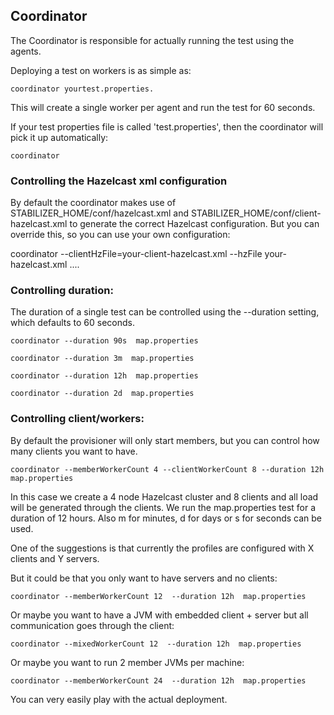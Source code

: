 

## Coordinator

The Coordinator is responsible for actually running the test using the agents.

Deploying a test on workers is as simple as:

```
coordinator yourtest.properties.
```

This will create a single worker per agent and run the test for 60 seconds.

If your test properties file is called 'test.properties', then the coordinator will pick it up automatically:

```
coordinator
```

### Controlling the Hazelcast xml configuration

By default the coordinator makes use of STABILIZER_HOME/conf/hazelcast.xml and STABILIZER_HOME/conf/client-hazelcast.xml
to generate the correct Hazelcast configuration. But you can override this, so you can use your own configuration:

coordinator --clientHzFile=your-client-hazelcast.xml --hzFile your-hazelcast.xml ....

### Controlling duration:
The duration of a single test can be controlled using the --duration setting, which defaults to 60 seconds.

```
coordinator --duration 90s  map.properties
```

```
coordinator --duration 3m  map.properties
```

```
coordinator --duration 12h  map.properties
```

```
coordinator --duration 2d  map.properties
```

### Controlling client/workers:

By default the provisioner will only start members, but you can control how many clients you want to have.

```
coordinator --memberWorkerCount 4 --clientWorkerCount 8 --duration 12h  map.properties
```

In this case we create a 4 node Hazelcast cluster and 8 clients and all load will be generated through the clients. We
run the map.properties test for a duration of 12 hours. Also m for minutes, d for days or s for seconds can be used.

One of the suggestions is that currently the profiles are configured with X clients and Y servers.

But it could be that you only want to have servers and no clients:

```
coordinator --memberWorkerCount 12  --duration 12h  map.properties
```

Or maybe you want to have a JVM with embedded client + server but all communication goes through the client:

```
coordinator --mixedWorkerCount 12  --duration 12h  map.properties
```

Or maybe you want to run 2 member JVMs per machine:

```
coordinator --memberWorkerCount 24  --duration 12h  map.properties
```

You can very easily play with the actual deployment.